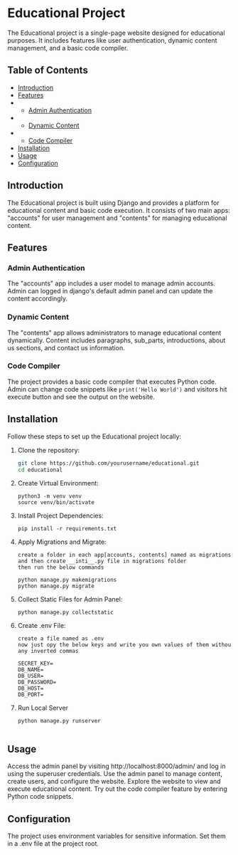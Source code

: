 # Educational Project

The Educational project is a single-page website designed for educational purposes. It includes features like user authentication, dynamic content management, and a basic code compiler.

## Table of Contents
- [Introduction](#introduction)
- [Features](#features)
- - [Admin Authentication](#admin-authentication)
- - [Dynamic Content](#dynamic-content)
- - [Code Compiler](#code-compiler)
- [Installation](#installation)
- [Usage](#usage)
- [Configuration](#configuration)

## Introduction

The Educational project is built using Django and provides a platform for educational content and basic code execution. It consists of two main apps: "accounts" for user management and "contents" for managing educational content.

## Features

### Admin Authentication

The "accounts" app includes a user model to manage admin accounts. Admin can logged in django's default admin panel and can update the content accordingly.

### Dynamic Content

The "contents" app allows administrators to manage educational content dynamically. Content includes paragraphs, sub_parts, introductions, about us sections, and contact us information.

### Code Compiler

The project provides a basic code compiler that executes Python code. Admin can change code snippets like `print('Hello World')` and visitors hit execute button and see the output on the website.

## Installation

Follow these steps to set up the Educational project locally:

1. Clone the repository:
   ```sh
   git clone https://github.com/yourusername/educational.git
   cd educational

2. Create Virtual Environment:
   ```
   python3 -m venv venv
   source venv/bin/activate

3. Install Project Dependencies:
   ```
   pip install -r requirements.txt

4. Apply Migrations and Migrate:
   ```
   create a folder in each app[accounts, contents] named as migrations
   and then create __inti__.py file in migrations folder
   then run the below commands
   
   python manage.py makemigrations
   python manage.py migrate

5. Collect Static Files for Admin Panel:
   ```
   python manage.py collectstatic
   
6. Create .env File:
   ```
   create a file named as .env
   now just opy the below keys and write you own values of them withou any inverted commas
   
   SECRET_KEY=
   DB_NAME=
   DB_USER=
   DB_PASSWORD=
   DB_HOST=
   DB_PORT=

7. Run Local Server
   ```
   python manage.py runserver


## Usage
Access the admin panel by visiting http://localhost:8000/admin/ and log in using the superuser credentials.
Use the admin panel to manage content, create users, and configure the website.
Explore the website to view and execute educational content. Try out the code compiler feature by entering Python code snippets.


## Configuration
The project uses environment variables for sensitive information. Set them in a .env file at the project root.
